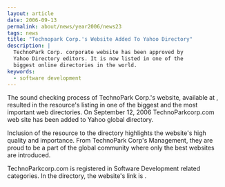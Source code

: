 ```yaml
---
layout: article
date: 2006-09-13
permalink: about/news/year2006/news23
tags: news
title: "Technopark Corp.'s Website Added To Yahoo Directory"
description: |
  TechnoPark Corp. corporate website has been approved by
  Yahoo Directory editors. It is now listed in one of the
  biggest online directories in the world.
keywords:
  - software development
---
```


The sound checking process of TechnoPark Corp.'s website, available at , resulted in the resource's
listing in one of the biggest and the most important web directories. On September 12, 2006
TechnoParkcorp.com web site has been added to Yahoo global directory.

Inclusion of the resource to the directory highlights the website's high quality and importance.
From TechnoPark Corp's Management, they are proud to be a part of the global community where only
the best websites are introduced.

TechnoParkcorp.com is registered in Software Development related categories. In the directory, the
website's link is .
